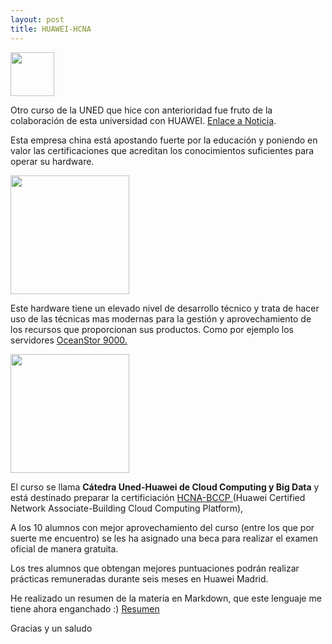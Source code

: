 ```yaml
---
layout: post
title: HUAWEI-HCNA
---
```

<a href="https://blogs.uned.es/catedrahuawei/"><img src="https://blogs.uned.es/catedrahuawei/wp-content/uploads/sites/11/2015/12/fondo-banner.jpg" align="top" height="70" ></a>

Otro curso de la UNED que hice con anterioridad fue fruto de la colaboración de esta universidad
con HUAWEI.
[Enlace a Noticia](http://portal.uned.es/portal/page?_pageid=93,52836153&_dad=portal&_schema=PORTAL).

Esta empresa china está apostando fuerte por la educación y poniendo
en valor las certificaciones que acreditan los conocimientos
suficientes para operar su hardware.

<a href="http://www.huaweieducacion.com/"><img src="https://blogs.uned.es/catedrahuawei/wp-content/uploads/sites/11/2016/02/huawei-educacion-810x416.jpg" align="top" height="190" ></a>

Este hardware tiene un elevado nivel de desarrollo técnico y trata de hacer
uso de las técnicas mas modernas para la gestión y aprovechamiento de
los recursos que proporcionan sus productos. Como por ejemplo los servidores [OceanStor 9000.](https://www.youtube.com/watch?v=HAGELUHssoQ)

<a href="url"><img src="http://image.slidesharecdn.com/huawei-131217172258-phpapp01/95/huawei-hpc-solutions-13-638.jpg?cb=1387358676" align="top" height="190" ></a>

El curso se llama **Cátedra Uned-Huawei de Cloud Computing y Big Data** y está destinado preparar la certificiación [HCNA-BCCP ](http://support.huawei.com/learning/news!toNewsInfo?newsId=Node1000007643&lang=en) (Huawei Certified Network Associate-Building Cloud Computing Platform),


A los 10 alumnos con mejor aprovechamiento del curso (entre los que por suerte me encuentro) se les ha asignado una beca para realizar el examen oficial de manera gratuita.

Los tres alumnos que obtengan mejores puntuaciones podrán realizar prácticas remuneradas durante seis meses en Huawei Madrid.

He realizado un resumen de la materia en Markdown, que este lenguaje me tiene ahora enganchado :) [Resumen](https://github.com/RadW2020/Huawei-HCNA-Cloud-Repo)

Gracias y un saludo


